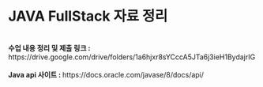 # JAVA FullStack 자료 정리
<br>
<b>수업 내용 정리 및 제출 링크 : </b>https://drive.google.com/drive/folders/1a6hjxr8sYCccA5JTa6j3ieH1BydajrIG
<br><br>
<b>Java api 사이트 : </b>https://docs.oracle.com/javase/8/docs/api/
